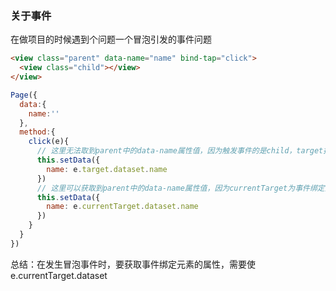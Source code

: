 ### 关于事件
在做项目的时候遇到个问题一个冒泡引发的事件问题
```html
<view class="parent" data-name="name" bind-tap="click">
  <view class="child"></view>
</view>
```
```js
Page({
  data:{
    name:''
  },
  method:{
    click(e){
      // 这里无法取到parent中的data-name属性值，因为触发事件的是child，target指触发事件的元素
      this.setData({
        name: e.target.dataset.name
      })
      // 这里可以获取到parent中的data-name属性值，因为currentTarget为事件绑定对象的属性
      this.setData({
        name: e.currentTarget.dataset.name
      })
    }
  }
})
```

总结：在发生冒泡事件时，要获取事件绑定元素的属性，需要使e.currentTarget.dataset